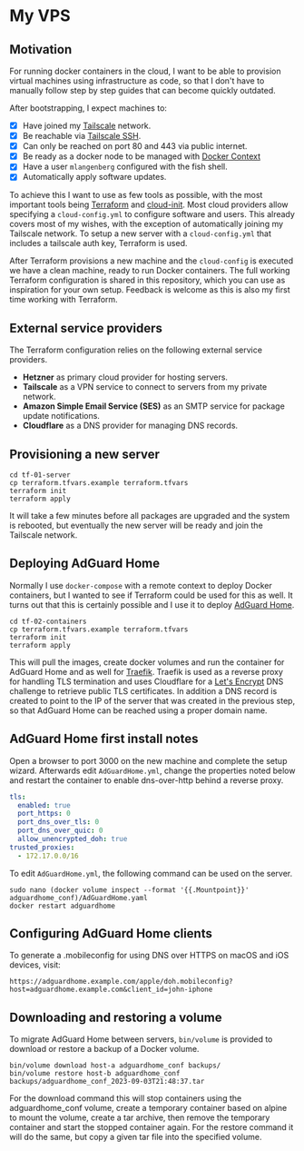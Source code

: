 # My VPS

## Motivation

For running docker containers in the cloud, I want to be able to provision virtual machines using infrastructure as code, so that I don't have to manually follow step by step guides that can become quickly outdated.

After bootstrapping, I expect machines to:
 - [x] Have joined my [Tailscale](https://tailscale.com/) network.
 - [x] Be reachable via [Tailscale SSH](https://tailscale.com/tailscale-ssh/). 
 - [x] Can only be reached on port 80 and 443 via public internet.
 - [x] Be ready as a docker node to be managed with [Docker Context](https://docs.docker.com/engine/context/working-with-contexts/)
 - [x] Have a user `mlangenberg` configured with the fish shell.
 - [x] Automatically apply software updates.
 
To achieve this I want to use as few tools as possible, with the most important tools being [Terraform](https://www.terraform.io/) and [cloud-init](https://cloudinit.readthedocs.io/en/latest/index.html). Most cloud providers allow specifying a `cloud-config.yml` to configure software and users. This already covers most of my wishes, with the exception of automatically joining my Tailscale network. To setup a new server with a `cloud-config.yml` that includes a tailscale auth key, Terraform is used.

After Terraform provisions a new machine and the `cloud-config` is executed we have a clean machine, ready to run Docker containers. The full working Terraform configuration is shared in this repository, which you can use as inspiration for your own setup. Feedback is welcome as this is also my first time working with Terraform.

## External service providers

The Terraform configuration relies on the following external service providers.

 - **Hetzner** as primary cloud provider for hosting servers.
 - **Tailscale** as a VPN service to connect to servers from my private network.
 - **Amazon Simple Email Service (SES)** as an SMTP service for package update notifications.
 - **Cloudflare** as a DNS provider for managing DNS records. 

## Provisioning a new server

    cd tf-01-server
    cp terraform.tfvars.example terraform.tfvars
    terraform init
    terraform apply

It will take a few minutes before all packages are upgraded and the system is rebooted, but eventually the new server will be ready and join the Tailscale network.    

## Deploying AdGuard Home

Normally I use `docker-compose` with a remote context to deploy Docker containers, but I wanted to see if Terraform could be used for this as well. It turns out that this is certainly possible and I use it to deploy [AdGuard Home](https://hub.docker.com/r/adguard/adguardhome).

    cd tf-02-containers
    cp terraform.tfvars.example terraform.tfvars
    terraform init
    terraform apply

This will pull the images, create docker volumes and run the container for AdGuard Home and as well for [Traefik](https://traefik.io/traefik/). Traefik is used as a reverse proxy for handling TLS termination and uses Cloudflare for a [Let's Encrypt](https://letsencrypt.org/) DNS challenge to retrieve public TLS certificates. In addition a DNS record is created to point to the IP of the server that was created in the previous step, so that AdGuard Home can be reached using a proper domain name.

## AdGuard Home first install notes
Open a browser to port 3000 on the new machine and complete the setup wizard. Afterwards edit `AdGuardHome.yml`, change the properties noted below and restart the container to enable dns-over-http behind a reverse proxy.

```yaml
tls:
  enabled: true
  port_https: 0
  port_dns_over_tls: 0
  port_dns_over_quic: 0
  allow_unencrypted_doh: true
trusted_proxies:
  - 172.17.0.0/16
```

To edit `AdGuardHome.yml`, the following command can be used on the server.

```
sudo nano (docker volume inspect --format '{{.Mountpoint}}' adguardhome_conf)/AdGuardHome.yaml
docker restart adguardhome
```

## Configuring AdGuard Home clients

To generate a .mobileconfig for using DNS over HTTPS on macOS and iOS devices, visit:

```
https://adguardhome.example.com/apple/doh.mobileconfig?host=adguardhome.example.com&client_id=john-iphone
```

## Downloading and restoring a volume

To migrate AdGuard Home between servers, `bin/volume` is provided to download or restore a backup of a Docker volume.

    bin/volume download host-a adguardhome_conf backups/
    bin/volume restore host-b adguardhome_conf backups/adguardhome_conf_2023-09-03T21:48:37.tar

For the download command this will stop containers using the adguardhome_conf volume, create a temporary container based on alpine to mount the volume, create a tar archive, then remove the temporary container and start the stopped container again. For the restore command it will do the same, but copy a given tar file into the specified volume.

